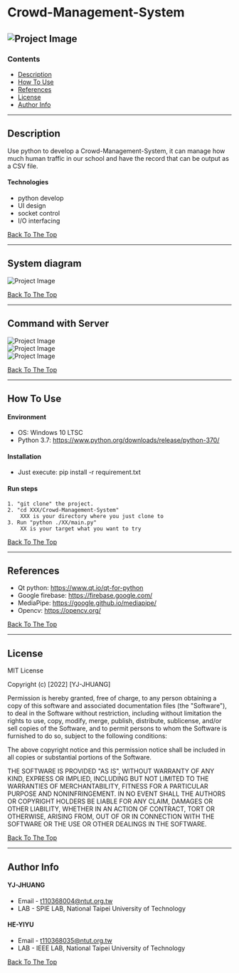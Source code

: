 # Crowd-Management-System

![Project Image](https://github.com/flight7788/Crowd-Management-System/blob/main/Demo.gif)
---

### Contents

- [Description](#description)
- [How To Use](#how-to-use)
- [References](#references)
- [License](#license)
- [Author Info](#author-info)

---

## Description

Use python to develop a Crowd-Management-System, 
it can manage how much human traffic in our school 
and have the record that can be output as a CSV file.

#### Technologies

- python develop
- UI design
- socket control
- I/O interfacing

[Back To The Top](#Crowd-Management-System)

---

## System diagram

![Project Image](https://github.com/flight7788/Crowd-Management-System/blob/main/SystemDiagram.png)    

[Back To The Top](#Crowd-Management-System)

---

## Command with Server

![Project Image](https://github.com/flight7788/Crowd-Management-System/blob/main/protocol_1.png)    
![Project Image](https://github.com/flight7788/Crowd-Management-System/blob/main/protocol_2.png)  
![Project Image](https://github.com/flight7788/Crowd-Management-System/blob/main/protocol_3.png)  

[Back To The Top](#Crowd-Management-System)

---

## How To Use

#### Environment
- OS:
    Windows 10 LTSC
- Python 3.7:
    https://www.python.org/downloads/release/python-370/ 

#### Installation 
- Just execute: pip install -r requirement.txt

#### Run steps 
    1. "git clone" the project. 
    2. "cd XXX/Crowd-Management-System" 
        XXX is your directory where you just clone to 
    3. Run "python ./XX/main.py" 
        XX is your target what you want to try 

[Back To The Top](#Crowd-Management-System)

---

## References

- Qt python:
https://www.qt.io/qt-for-python 
- Google firebase:
https://firebase.google.com/ 
- MediaPipe:
https://google.github.io/mediapipe/ 
- Opencv:
https://opencv.org/ 

[Back To The Top](#Crowd-Management-System)

---

## License

MIT License

Copyright (c) [2022] [YJ-JHUANG]

Permission is hereby granted, free of charge, to any person obtaining a copy
of this software and associated documentation files (the "Software"), to deal
in the Software without restriction, including without limitation the rights
to use, copy, modify, merge, publish, distribute, sublicense, and/or sell
copies of the Software, and to permit persons to whom the Software is
furnished to do so, subject to the following conditions:

The above copyright notice and this permission notice shall be included in all
copies or substantial portions of the Software.

THE SOFTWARE IS PROVIDED "AS IS", WITHOUT WARRANTY OF ANY KIND, EXPRESS OR
IMPLIED, INCLUDING BUT NOT LIMITED TO THE WARRANTIES OF MERCHANTABILITY,
FITNESS FOR A PARTICULAR PURPOSE AND NONINFRINGEMENT. IN NO EVENT SHALL THE
AUTHORS OR COPYRIGHT HOLDERS BE LIABLE FOR ANY CLAIM, DAMAGES OR OTHER
LIABILITY, WHETHER IN AN ACTION OF CONTRACT, TORT OR OTHERWISE, ARISING FROM,
OUT OF OR IN CONNECTION WITH THE SOFTWARE OR THE USE OR OTHER DEALINGS IN THE
SOFTWARE.

[Back To The Top](#Crowd-Management-System)

---

## Author Info

#### YJ-JHUANG

- Email - t110368004@ntut.org.tw
- LAB - SPIE LAB, National Taipei University of Technology

#### HE-YIYU

- Email - t110368035@ntut.org.tw
- LAB - IEEE LAB, National Taipei University of Technology

[Back To The Top](#Crowd-Management-System)
